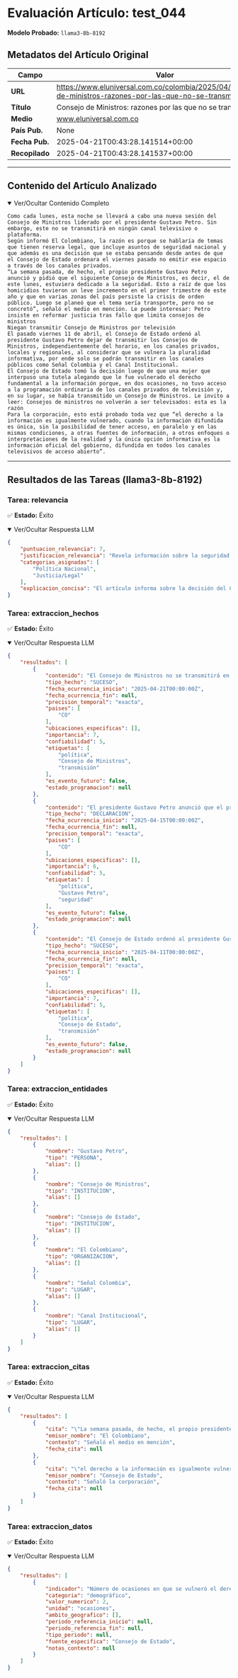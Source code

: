 # Evaluación Artículo: test_044
**Modelo Probado:** `llama3-8b-8192`

## Metadatos del Artículo Original

| Campo          | Valor                                      |
|----------------|--------------------------------------------|
| **URL**        | https://www.eluniversal.com.co/colombia/2025/04/14/consejo-de-ministros-razones-por-las-que-no-se-transmitira-hoy/           |
| **Título**     | Consejo de Ministros: razones por las que no se transmitirá hoy       |
| **Medio**      | www.eluniversal.com.co         |
| **País Pub.**  | None |
| **Fecha Pub.** | 2025-04-21T00:43:28.141514+00:00 |
| **Recopilado** | 2025-04-21T00:43:28.141537+00:00 |

---

## Contenido del Artículo Analizado

<details open>
<summary>Ver/Ocultar Contenido Completo</summary>

```text
Como cada lunes, esta noche se llevará a cabo una nueva sesión del Consejo de Ministros liderado por el presidente Gustavo Petro. Sin embargo, este no se transmitirá en ningún canal televisivo o plataforma.
Según informó El Colombiano, la razón es porque se hablaría de temas que tienen reserva legal, que incluye asuntos de seguridad nacional y que además es una decisión que se estaba pensando desde antes de que el Consejo de Estado ordenara el viernes pasado no emitir ese espacio a través de los canales privados.
“La semana pasada, de hecho, el propio presidente Gustavo Petro anunció y pidió que el siguiente Consejo de Ministros, es decir, el de este lunes, estuviera dedicado a la seguridad. Esto a raíz de que los homicidios tuvieron un leve incremento en el primer trimestre de este año y que en varias zonas del país persiste la crisis de orden público. Luego se planeó que el tema sería transporte, pero no se concretó”, señaló el medio en mención. Le puede interesar: Petro insiste en reformar justicia tras fallo que limita consejos de ministros
Niegan transmitir Consejo de Ministros por televisión
El pasado viernes 11 de abril, el Consejo de Estado ordenó al presidente Gustavo Petro dejar de transmitir los Consejos de Ministros, independientemente del horario, en los canales privados, locales y regionales, al considerar que se vulnera la pluralidad informativa, por ende solo se podrán transmitir en los canales públicos como Señal Colombia y el Canal Institucional.
El Consejo de Estado tomó la decisión luego de que una mujer que interpuso una tutela alegando que le fue vulnerado el derecho fundamental a la información porque, en dos ocasiones, no tuvo acceso a la programación ordinaria de los canales privados de televisión y, en su lugar, se había transmitido un Consejo de Ministros. Le invito a leer: Consejos de ministros no volverán a ser televisados: esta es la razón
Para la corporación, esto está probado toda vez que “el derecho a la información es igualmente vulnerado, cuando la información difundida es única, sin la posibilidad de tener acceso, en paralelo y en las mismas condiciones, a otras fuentes de información, a otros enfoques o interpretaciones de la realidad y la única opción informativa es la información oficial del gobierno, difundida en todos los canales televisivos de acceso abierto”.
```
</details>

---

## Resultados de las Tareas (llama3-8b-8192)

### Tarea: relevancia

✅ **Estado:** Éxito


<details open>
<summary>Ver/Ocultar Respuesta LLM</summary>

```json
{
    "puntuacion_relevancia": 7,
    "justificacion_relevancia": "Revela información sobre la seguridad nacional y la transmisión de Consejos de Ministros",
    "categorias_asignadas": [
        "Política Nacional",
        "Justicia/Legal"
    ],
    "explicacion_concisa": "El artículo informa sobre la decisión del Consejo de Estado de no transmitir los Consejos de Ministros en canales privados, debido a la vulneración del derecho a la información y la reserva legal sobre temas de seguridad nacional."
}
```
</details>


### Tarea: extraccion_hechos

✅ **Estado:** Éxito


<details open>
<summary>Ver/Ocultar Respuesta LLM</summary>

```json
{
    "resultados": [
        {
            "contenido": "El Consejo de Ministros no se transmitirá en ningún canal televisivo o plataforma debido a que se hablaría de temas con reserva legal.",
            "tipo_hecho": "SUCESO",
            "fecha_ocurrencia_inicio": "2025-04-21T00:00:00Z",
            "fecha_ocurrencia_fin": null,
            "precision_temporal": "exacta",
            "paises": [
                "CO"
            ],
            "ubicaciones_especificas": [],
            "importancia": 7,
            "confiabilidad": 5,
            "etiquetas": [
                "política",
                "Consejo de Ministros",
                "transmisión"
            ],
            "es_evento_futuro": false,
            "estado_programacion": null
        },
        {
            "contenido": "El presidente Gustavo Petro anunció que el próximo Consejo de Ministros se dedicaría a la seguridad debido a un leve incremento en los homicidios en el primer trimestre del año.",
            "tipo_hecho": "DECLARACION",
            "fecha_ocurrencia_inicio": "2025-04-15T00:00:00Z",
            "fecha_ocurrencia_fin": null,
            "precision_temporal": "exacta",
            "paises": [
                "CO"
            ],
            "ubicaciones_especificas": [],
            "importancia": 6,
            "confiabilidad": 5,
            "etiquetas": [
                "política",
                "Gustavo Petro",
                "seguridad"
            ],
            "es_evento_futuro": false,
            "estado_programacion": null
        },
        {
            "contenido": "El Consejo de Estado ordenó al presidente Gustavo Petro dejar de transmitir los Consejos de Ministros en los canales privados debido a que se vulnera la pluralidad informativa.",
            "tipo_hecho": "SUCESO",
            "fecha_ocurrencia_inicio": "2025-04-11T00:00:00Z",
            "fecha_ocurrencia_fin": null,
            "precision_temporal": "exacta",
            "paises": [
                "CO"
            ],
            "ubicaciones_especificas": [],
            "importancia": 7,
            "confiabilidad": 5,
            "etiquetas": [
                "política",
                "Consejo de Estado",
                "transmisión"
            ],
            "es_evento_futuro": false,
            "estado_programacion": null
        }
    ]
}
```
</details>


### Tarea: extraccion_entidades

✅ **Estado:** Éxito


<details open>
<summary>Ver/Ocultar Respuesta LLM</summary>

```json
{
    "resultados": [
        {
            "nombre": "Gustavo Petro",
            "tipo": "PERSONA",
            "alias": []
        },
        {
            "nombre": "Consejo de Ministros",
            "tipo": "INSTITUCION",
            "alias": []
        },
        {
            "nombre": "Consejo de Estado",
            "tipo": "INSTITUCION",
            "alias": []
        },
        {
            "nombre": "El Colombiano",
            "tipo": "ORGANIZACION",
            "alias": []
        },
        {
            "nombre": "Señal Colombia",
            "tipo": "LUGAR",
            "alias": []
        },
        {
            "nombre": "Canal Institucional",
            "tipo": "LUGAR",
            "alias": []
        }
    ]
}
```
</details>


### Tarea: extraccion_citas

✅ **Estado:** Éxito


<details open>
<summary>Ver/Ocultar Respuesta LLM</summary>

```json
{
    "resultados": [
        {
            "cita": "\"La semana pasada, de hecho, el propio presidente Gustavo Petro anunció y pidió que el siguiente Consejo de Ministros, es decir, el de este lunes, estuviera dedicado a la seguridad. Esto a raíz de que los homicidios tuvieron un leve incremento en el primer trimestre de este año y que en varias zonas del país persiste la crisis de orden público. Luego se planeó que el tema sería transporte, pero no se concretó\"",
            "emisor_nombre": "El Colombiano",
            "contexto": "Señaló el medio en mención",
            "fecha_cita": null
        },
        {
            "cita": "\"el derecho a la información es igualmente vulnerado, cuando la información difundida es única, sin la posibilidad de tener acceso, en paralelo y en las mismas condiciones, a otras fuentes de información, a otros enfoques o interpretaciones de la realidad y la única opción informativa es la información oficial del gobierno, difundida en todos los canales televisivos de acceso abierto\"",
            "emisor_nombre": "Consejo de Estado",
            "contexto": "Señaló la corporación",
            "fecha_cita": null
        }
    ]
}
```
</details>


### Tarea: extraccion_datos

✅ **Estado:** Éxito


<details open>
<summary>Ver/Ocultar Respuesta LLM</summary>

```json
{
    "resultados": [
        {
            "indicador": "Número de ocasiones en que se vulneró el derecho fundamental a la información",
            "categoria": "demográfico",
            "valor_numerico": 2,
            "unidad": "ocasiones",
            "ambito_geografico": [],
            "periodo_referencia_inicio": null,
            "periodo_referencia_fin": null,
            "tipo_periodo": null,
            "fuente_especifica": "Consejo de Estado",
            "notas_contexto": null
        }
    ]
}
```
</details>
